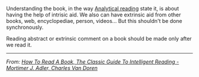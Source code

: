 Understanding the book, in the way [Analytical reading](Analytical%20reading.md) state it, is about having the help of intrisic aid. We also can have extrinsic aid from other books, web, encyclopediae, person, videos... But this shouldn't be done synchronously. 

Reading abstract or extrinsic comment on a book should be made only after we read it. 

---
*From: [How To Read A Book, The Classic Guide To Intelligent Reading - Mortimer J. Adler, Charles Van Doren](How%20To%20Read%20A%20Book,%20The%20Classic%20Guide%20To%20Intelligent%20Reading%20-%20Mortimer%20J.%20Adler,%20Charles%20Van%20Doren.md)*